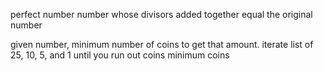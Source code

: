perfect number
number whose divisors added together equal the original number

given number, minimum number of coins to get that amount.
iterate list of 25, 10, 5, and 1 until you run out
coins minimum coins
